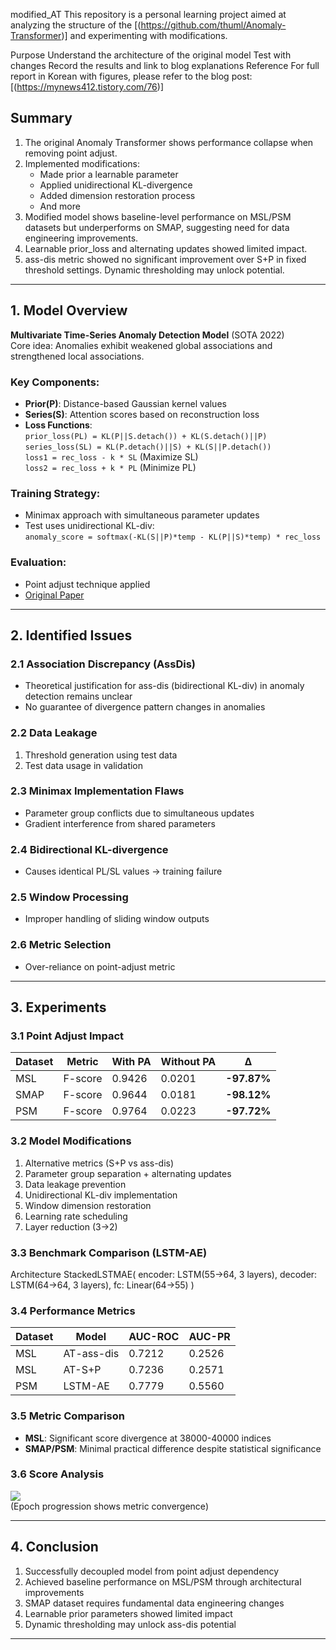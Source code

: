 modified_AT
This repository is a personal learning project aimed at analyzing the structure of the [(https://github.com/thuml/Anomaly-Transformer)] and experimenting with modifications.

Purpose
Understand the architecture of the original model
Test with changes
Record the results and link to blog explanations
Reference
For full report in Korean with figures, please refer to the blog post: [(https://mynews412.tistory.com/76)]

## Summary

1) The original Anomaly Transformer shows performance collapse when removing point adjust.  
2) Implemented modifications:  
   - Made prior a learnable parameter  
   - Applied unidirectional KL-divergence  
   - Added dimension restoration process  
   - And more
3) Modified model shows baseline-level performance on MSL/PSM datasets but underperforms on SMAP, suggesting need for data engineering improvements.  
4) Learnable prior_loss and alternating updates showed limited impact.  
5) ass-dis metric showed no significant improvement over S+P in fixed threshold settings. Dynamic thresholding may unlock potential.

---

## 1. Model Overview

**Multivariate Time-Series Anomaly Detection Model** (SOTA 2022)  
Core idea: Anomalies exhibit weakened global associations and strengthened local associations.

### Key Components:
- **Prior(P)**: Distance-based Gaussian kernel values 
- **Series(S)**: Attention scores based on reconstruction loss  
- **Loss Functions**:  
  `prior_loss(PL) = KL(P||S.detach()) + KL(S.detach()||P)`  
  `series_loss(SL) = KL(P.detach()||S) + KL(S||P.detach())`  
  `loss1 = rec_loss - k * SL` (Maximize SL)  
  `loss2 = rec_loss + k * PL` (Minimize PL)  

### Training Strategy:
- Minimax approach with simultaneous parameter updates  
- Test uses unidirectional KL-div:  
  `anomaly_score = softmax(-KL(S||P)*temp - KL(P||S)*temp) * rec_loss`

### Evaluation:
- Point adjust technique applied  
- [Original Paper](https://openreview.net/pdf?id=LzQQ89U1qm_)

---

## 2. Identified Issues

### 2.1 Association Discrepancy (AssDis)
- Theoretical justification for ass-dis (bidirectional KL-div) in anomaly detection remains unclear  
- No guarantee of divergence pattern changes in anomalies

### 2.2 Data Leakage
1. Threshold generation using test data  
2. Test data usage in validation

### 2.3 Minimax Implementation Flaws
- Parameter group conflicts due to simultaneous updates  
- Gradient interference from shared parameters

### 2.4 Bidirectional KL-divergence
- Causes identical PL/SL values → training failure

### 2.5 Window Processing
- Improper handling of sliding window outputs

### 2.6 Metric Selection
- Over-reliance on point-adjust metric

---

## 3. Experiments

### 3.1 Point Adjust Impact
| Dataset | Metric | With PA | Without PA | Δ |
|---------|--------|---------|------------|---|
| MSL | F-score | 0.9426 | 0.0201 | **-97.87%** |
| SMAP | F-score | 0.9644 | 0.0181 | **-98.12%** |
| PSM | F-score | 0.9764 | 0.0223 | **-97.72%** |

### 3.2 Model Modifications
1. Alternative metrics (S+P vs ass-dis)  
2. Parameter group separation + alternating updates  
3. Data leakage prevention  
4. Unidirectional KL-div implementation  
5. Window dimension restoration  
6. Learning rate scheduling  
7. Layer reduction (3→2)

### 3.3 Benchmark Comparison (LSTM-AE)
Architecture
StackedLSTMAE(
encoder: LSTM(55→64, 3 layers),
decoder: LSTM(64→64, 3 layers),
fc: Linear(64→55)
)


### 3.4 Performance Metrics
| Dataset | Model | AUC-ROC | AUC-PR |
|---------|-------|---------|--------|
| MSL | AT-ass-dis | 0.7212 | 0.2526 |
| MSL | AT-S+P | 0.7236 | 0.2571 |
| PSM | LSTM-AE | 0.7779 | 0.5560 |

### 3.5 Metric Comparison
- **MSL**: Significant score divergence at 38000-40000 indices  
- **SMAP/PSM**: Minimal practical difference despite statistical significance

### 3.6 Score Analysis
![](https://blog.kakaocdn.net/dn/OUhab/btsNB58e9tA/kUEEYt48v8J2ktxiol5MNK/img.png)  
(Epoch progression shows metric convergence)

---

## 4. Conclusion

1. Successfully decoupled model from point adjust dependency  
2. Achieved baseline performance on MSL/PSM through architectural improvements  
3. SMAP dataset requires fundamental data engineering changes  
4. Learnable prior parameters showed limited impact  
5. Dynamic thresholding may unlock ass-dis potential  


---

